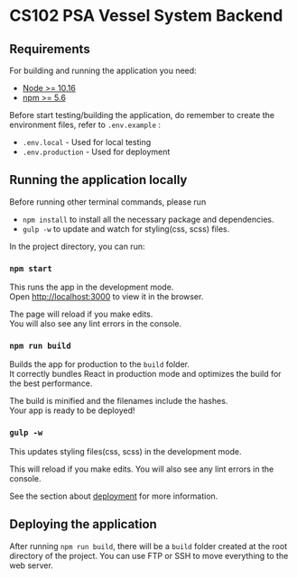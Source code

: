 # CS102 PSA Vessel System Backend

## Requirements

For building and running the application you need:

- [Node >= 10.16](https://nodejs.org/en/)
- [npm >= 5.6](https://www.npmjs.com/package/npx)

Before start testing/building the application, do remember to create the environment files, refer to `.env.example` :
- `.env.local` - Used for local testing
- `.env.production` - Used for deployment

## Running the application locally

Before running other terminal commands, please run 
- `npm install` to install all the necessary package and dependencies.
- `gulp -w` to update and watch for styling(css, scss) files.

In the project directory, you can run:

### `npm start`

This runs the app in the development mode.\
Open [http://localhost:3000](http://localhost:3000) to view it in the browser.

The page will reload if you make edits.\
You will also see any lint errors in the console.

### `npm run build`

Builds the app for production to the `build` folder.\
It correctly bundles React in production mode and optimizes the build for the best performance.

The build is minified and the filenames include the hashes.\
Your app is ready to be deployed!

### `gulp -w`

This updates styling files(css, scss) in the development mode.

This will reload if you make edits.
You will also see any lint errors in the console.

See the section about [deployment](https://facebook.github.io/create-react-app/docs/deployment) for more information.

## Deploying the application

After running `npm run build`, there will be a `build` folder created at the root directory of the project. You can use FTP or SSH to move everything to the web server.

